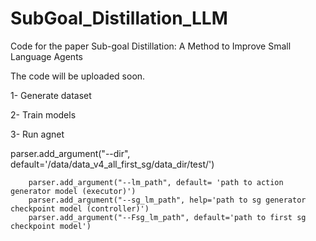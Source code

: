 # SubGoal_Distillation_LLM
Code for the paper Sub-goal Distillation: A Method to Improve Small Language Agents

The code will be uploaded soon. 


1- Generate dataset

2- Train models

3- Run agnet 
 
 parser.add_argument("--dir", default='/data/data_v4_all_first_sg/data_dir/test/')

        parser.add_argument("--lm_path", default= 'path to action generator model (executor)')
        parser.add_argument("--sg_lm_path", help='path to sg generator checkpoint model (controller)')
        parser.add_argument("--Fsg_lm_path", default='path to first sg checkpoint model') 
